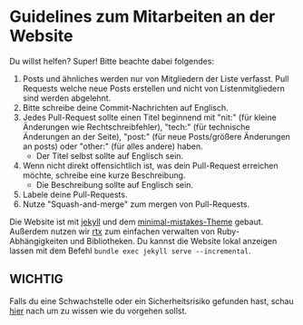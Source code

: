 # Guidelines zum Mitarbeiten an der Website

Du willst helfen? Super! Bitte beachte dabei folgendes:

1. Posts und ähnliches werden nur von Mitgliedern der Liste verfasst. Pull Requests welche neue Posts erstellen und nicht von Listenmitgliedern sind werden abgelehnt.
2. Bitte schreibe deine Commit-Nachrichten auf Englisch.
3. Jedes Pull-Request sollte einen Titel beginnend mit "nit:" (für kleine Änderungen wie Rechtschreibfehler), "tech:" (für technische Änderungen an der Seite), "post:" (für neue Posts/größere Änderungen an posts) oder "other:" (für alles andere) haben.
    - Der Titel selbst sollte auf Englisch sein.
4. Wenn nicht direkt offensichtlich ist, was dein Pull-Request erreichen möchte, schreibe eine kurze Beschreibung.
    - Die Beschreibung sollte auf Englisch sein.
5. Labele deine Pull-Requests.
6. Nutze "Squash-and-merge" zum mergen von Pull-Requests.

Die Website ist mit [jekyll](https://jekyllrb.com/) und dem [minimal-mistakes-Theme](https://mmistakes.github.io/minimal-mistakes/) gebaut. Außerdem nutzen wir [rtx](https://github.com/jdx/rtx) zum einfachen verwalten von Ruby-Abhängigkeiten und Bibliotheken. Du kannst die Website lokal anzeigen lassen mit dem Befehl `bundle exec jekyll serve --incremental`.

## WICHTIG

Falls du eine Schwachstelle oder ein Sicherheitsrisiko gefunden hast, schau [hier](SECURITY.md) nach um zu wissen wie du vorgehen sollst. 
